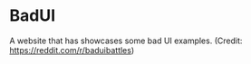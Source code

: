 # BadUI
A website that has showcases some bad UI examples. (Credit: https://reddit.com/r/baduibattles)
